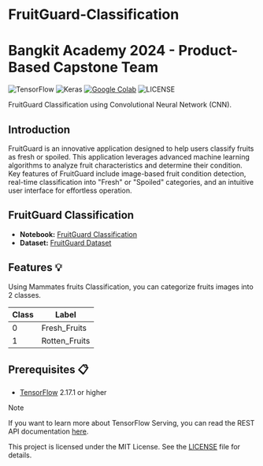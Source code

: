 # FruitGuard-Classification
# Bangkit Academy 2024 - Product-Based Capstone Team
![TensorFlow](https://img.shields.io/badge/TensorFlow-%23FF6F00.svg?style=for-the-badge&logo=TensorFlow&logoColor=white)
![Keras](https://img.shields.io/badge/Keras-%23D00000.svg?style=for-the-badge&logo=Keras&logoColor=white)
[![Google Colab](https://img.shields.io/badge/open_in_colab-blue?style=for-the-badge&logo=googlecolab&color=blue&labelColor=525252)](https://colab.research.google.com/github/MamMates/ml-food-classification/blob/main/MamMates_Food_Classification.ipynb)
![LICENSE](https://img.shields.io/github/license/MamMates/ml-food-classification?style=for-the-badge)

FruitGuard Classification using Convolutional Neural Network (CNN).

## Introduction

FruitGuard is an innovative application designed to help users classify fruits as fresh or spoiled. This application leverages advanced machine learning algorithms to analyze fruit characteristics and determine their condition. Key features of FruitGuard include image-based fruit condition detection, real-time classification into "Fresh" or "Spoiled" categories, and an intuitive user interface for effortless operation.

## FruitGuard Classification

- **Notebook:** [FruitGuard Classification](https://colab.research.google.com/drive/1eWbNPGPvpQmxhaxegwuJDD2fQsf2C3ka?usp=sharing)
- **Dataset:** [FruitGuard Dataset](https://drive.google.com/file/d/16YAwpBp0thfyoHIQLi_s6dOTVSCJpGwf/view?usp=sharing)

## Features 💡

Using Mammates fruits Classification, you can categorize fruits images into 2 classes.

| Class | Label        |
| ----- | ------------ |
| 0     | Fresh_Fruits  |
| 1     | Rotten_Fruits |

## Prerequisites 📋

- [TensorFlow](https://www.tensorflow.org/) 2.17.1 or higher

> [!NOTE]  
> If you want to learn more about TensorFlow Serving, you can read the REST API documentation [here](https://www.tensorflow.org/tfx/serving/api_rest).

This project is licensed under the MIT License. See the [LICENSE](LICENSE) file for details.
